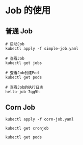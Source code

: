 # Job 的使用

## 普通 Job

    # 启动Job
    kubectl apply -f simple-job.yaml

    # 查看Job
    kubectl get jobs

    # 查看Job创建Pod
    kubectl get pods

    # 查看Job的执行日志
    hello-job-7qg5h

## Corn Job

    kubectl apply -f corn-job.yaml

    kubectl get cronjob

    kubectl get pods
